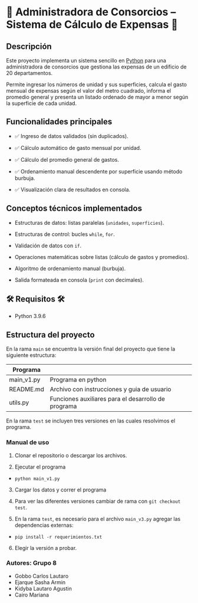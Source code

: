 # :department_store: Administradora de Consorcios – Sistema de Cálculo de Expensas :department_store:

## Descripción

Este proyecto implementa un sistema sencillo en [Python](https://www.python.org/) para una administradora de consorcios que gestiona las expensas de un edificio de 20 departamentos.

Permite ingresar los números de unidad y sus superficies, calcula el gasto mensual de expensas según el valor del metro cuadrado, informa el promedio general y presenta un listado ordenado de mayor a menor según la superficie de cada unidad.

## Funcionalidades principales

- :white_check_mark: Ingreso de datos validados (sin duplicados).

- :white_check_mark: Cálculo automático de gasto mensual por unidad.

- :white_check_mark: Cálculo del promedio general de gastos.

- :white_check_mark: Ordenamiento manual descendente por superficie usando método burbuja.

- :white_check_mark: Visualización clara de resultados en consola.

## Conceptos técnicos implementados

- Estructuras de datos: listas paralelas (`unidades`, `superficies`).

- Estructuras de control: bucles `while`, `for`.

- Validación de datos con `if`.

- Operaciones matemáticas sobre listas (cálculo de gastos y promedios).

- Algoritmo de ordenamiento manual (burbuja).

- Salida formateada en consola (`print` con decimales).

## :hammer_and_wrench: Requisitos :hammer_and_wrench:

- Python 3.9.6

## Estructura del proyecto

En la rama `main` se encuentra la versión final del proyecto que tiene la siguiente estructura:

| Programa   |                                                     |
| ---------- | --------------------------------------------------- |
| main_v1.py | Programa en python                                  |
| README.md  | Archivo con instrucciones y guia de usuario         |
| utils.py   | Funciones auxiliares para el desarrollo de programa |

En la rama `test` se incluyen tres versiones en las cuales resolvimos el programa.

### Manual de uso

1. Clonar el repositorio o descargar los archivos.

2. Ejecutar el programa

- `python main_v1.py`

3. Cargar los datos y correr el programa

4. Para ver las diferentes versiones cambiar de rama con `git checkout test`.

5. En la rama `test`, es necesario para el archivo `main_v3.py` agregar las dependencias externas:

- `pip install -r requerimientos.txt`

6. Elegir la versión a probar.

### Autores: Grupo 8

- Gobbo Carlos Lautaro
- Ejarque Sasha Armin
- Kidyba Lautaro Agustin
- Cairo Mariana
